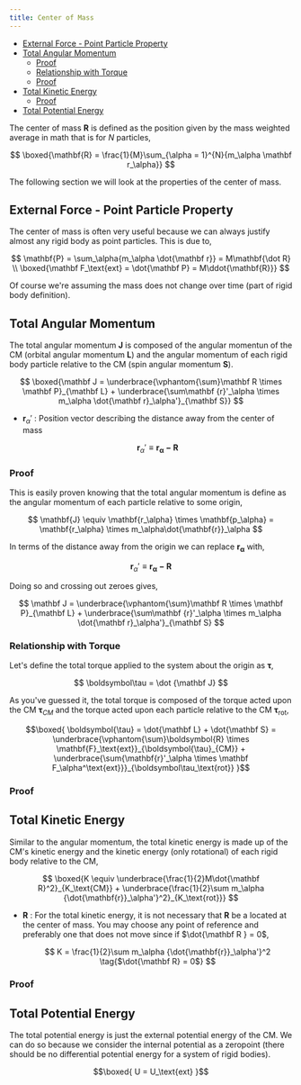 ```yaml
---
title: Center of Mass
---
```


<!-- TOC -->

- [External Force - Point Particle Property](#external-force---point-particle-property)
- [Total Angular Momentum](#total-angular-momentum)
    - [Proof](#proof)
    - [Relationship with Torque](#relationship-with-torque)
    - [Proof](#proof-1)
- [Total Kinetic Energy](#total-kinetic-energy)
    - [Proof](#proof-2)
- [Total Potential Energy](#total-potential-energy)

<!-- /TOC -->

The center of mass $\mathbf R$ is defined as the position given by the mass weighted average in math that is for $N$ particles,

$$ \boxed{\mathbf{R} = \frac{1}{M}\sum_{\alpha = 1}^{N}{m_\alpha \mathbf r_\alpha}} $$

The following section we will look at the properties of the center of mass.

## External Force - Point Particle Property

The center of mass is often very useful because we can always justify almost any rigid body as point particles. This is due to,

$$ \mathbf{P} = \sum_\alpha{m_\alpha \dot{\mathbf r}} = M\mathbf{\dot R} \\
\boxed{\mathbf F_\text{ext} = \dot{\mathbf P} = M\ddot{\mathbf{R}}}
$$

Of course we're assuming the mass does not change over time (part of rigid body definition).

## Total Angular Momentum

The total angular momentum $\mathbf J$ is composed of the angular momentun of the CM (orbital angular momentum $\mathbf L$) and the angular momentum of each rigid body particle relative to the CM (spin angular momentum $\mathbf S$).

$$
\boxed{\mathbf J = \underbrace{\vphantom{\sum}\mathbf R \times \mathbf P}_{\mathbf L} + \underbrace{\sum\mathbf {r}'_\alpha \times m_\alpha \dot{\mathbf r}_\alpha'}_{\mathbf S}}
$$

* $\mathbf r_\alpha'$ : Position vector describing the distance away from the center of mass

    $$ \mathbf r_\alpha' \equiv \mathbf{\mathbf r_\alpha - \mathbf R} $$

### Proof
This is easily proven knowing that the total angular momentum is define as the angular momentum of each particle relative to some origin,

$$
\mathbf{J} \equiv \mathbf{r_\alpha} \times \mathbf{p_\alpha} = \mathbf{r_\alpha} \times m_\alpha\dot{\mathbf{r}}_\alpha
$$

In terms of the distance away from the origin we can replace $\mathbf{r_\alpha}$ with,

$$ \mathbf r_\alpha' \equiv \mathbf{\mathbf r_\alpha - \mathbf R} $$

Doing so and crossing out zeroes gives,

$$ \mathbf J = \underbrace{\vphantom{\sum}\mathbf R \times \mathbf P}_{\mathbf L} + \underbrace{\sum\mathbf {r}'_\alpha \times m_\alpha \dot{\mathbf r}_\alpha'}_{\mathbf S} $$

### Relationship with Torque

Let's define the total torque applied to the system about the origin as $\boldsymbol \tau$,

$$ \boldsymbol\tau = \dot {\mathbf J}  $$

As you've guessed it, the total torque is composed of the torque acted upon the CM $\boldsymbol{\tau}_{CM}$ and the torque acted upon each particle relative to the CM $\boldsymbol{\tau}_\text{rot}$,

$$\boxed{ \boldsymbol{\tau} = \dot{\mathbf L} + \dot{\mathbf S} = \underbrace{\vphantom{\sum}\boldsymbol{R} \times \mathbf{F}_\text{ext}}_{\boldsymbol{\tau}_{CM}} + \underbrace{\sum{\mathbf{r}'_\alpha \times \mathbf F_\alpha^\text{ext}}}_{\boldsymbol\tau_\text{rot}} }$$

### Proof

## Total Kinetic Energy
Similar to the angular momentum, the total kinetic energy is made up of the CM's kinetic energy and the kinetic energy (only rotational) of each rigid body relative to the CM,

$$ \boxed{K \equiv \underbrace{\frac{1}{2}M\dot{\mathbf R}^2}_{K_\text{CM}} + \underbrace{\frac{1}{2}\sum m_\alpha {\dot{\mathbf{r}}_\alpha'}^2}_{K_\text{rot}}}
$$

* $\mathbf R$ : For the total kinetic energy, it is not necessary that $\mathbf R$ be a located at the center of mass. You may choose any point of reference and preferably one that does not move since if $\dot{\mathbf R } = 0$,

    $$ K = \frac{1}{2}\sum m_\alpha {\dot{\mathbf{r}}_\alpha'}^2 \tag{$\dot{\mathbf R} = 0$} $$

### Proof

## Total Potential Energy

The total potential energy is just the external potential energy of the CM. We can do so because we consider the internal potential as a zeropoint (there should be no differential potential energy for a system of rigid bodies).

$$\boxed{ U = U_\text{ext} }$$